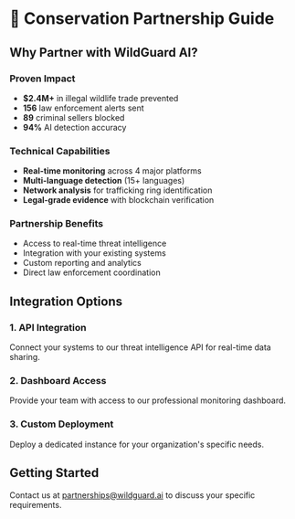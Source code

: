 # 🤝 Conservation Partnership Guide

## Why Partner with WildGuard AI?

### Proven Impact
- **$2.4M+** in illegal wildlife trade prevented
- **156** law enforcement alerts sent
- **89** criminal sellers blocked
- **94%** AI detection accuracy

### Technical Capabilities
- **Real-time monitoring** across 4 major platforms
- **Multi-language detection** (15+ languages)
- **Network analysis** for trafficking ring identification
- **Legal-grade evidence** with blockchain verification

### Partnership Benefits
- Access to real-time threat intelligence
- Integration with your existing systems
- Custom reporting and analytics
- Direct law enforcement coordination

## Integration Options

### 1. API Integration
Connect your systems to our threat intelligence API for real-time data sharing.

### 2. Dashboard Access
Provide your team with access to our professional monitoring dashboard.

### 3. Custom Deployment
Deploy a dedicated instance for your organization's specific needs.

## Getting Started
Contact us at partnerships@wildguard.ai to discuss your specific requirements.
